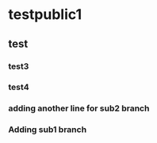 # testpublic1
## test
### test3
### test4
### adding another line for sub2 branch
### Adding sub1 branch


